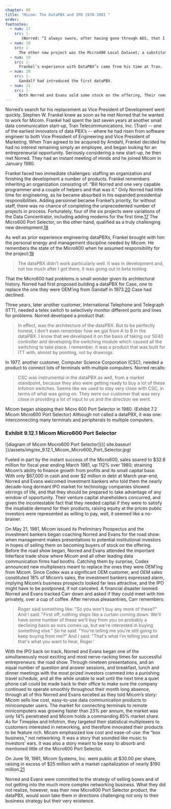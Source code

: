 ```yaml
---
chapter: 09
title: "Micom: The DataPBX and IPO 1978-1981 "
order:
footnotes:
  - num: 17
    src: |-
       (Norred: “I always swore, after having gone through ADS, that I never really wanted to be in the modem business.”) Evans persisted, however, and they agreed to test the waters by first selling modems integrated with other products. So just as they had OEM’d their product to Codex, GDC and Paradyne, they now elected to OEM modems from UDS, the firm specializing in OEM’ing modems to others. The Micro8000 Concentrator Modem was introduced in early 1981.
  - num: 18
    src: |-
      The other new project was the Micro400 Local Dataset; a substitute for a modem over short distances.
  - num: 19
    src: |-
      Frankel’s experience with DataPBX’s came from his time at Tran.
  - num: 20
    src: |-
      Gandalf had introduced the first dataPBX.
  - num: 21
    src: |-
      Both Norred and Evans sold some stock on the offering, Their remaining shares, valued at $30.00 per share, totaled $3.7 million and $2.1 million, respectively.
---
```


Norred’s search for his replacement as Vice President of Development went quickly. Stephen W. Frankel knew as soon as he met Norred that he wanted to work for Micom. Frankel had spent the last seven years at another small data communication start-up, Tran Telecommunications, Inc. (Tran) -- one of the earliest innovators of data PBX’s -- where he had risen from software engineer to both Vice President of Engineering and Vice President of Marketing. When Tran agreed to be acquired by Amdahl, Frankel decided he had no interest remaining simply an employee, and began looking for an entrepreneurial opportunity. Seriously considering a new start-up, he then met Norred. They had an instant meeting of minds and he joined Micom in January 1980.

Frankel faced two immediate challenges: staffing an organization and finishing the development a number of products. Frankel remembers inheriting an organization consisting of: “Bill Norred and one very capable programmer and a couple of helpers and that was it.” Only Norred had little time for engineering, as he became absorbed in his expanded presidential responsibilities. Adding personnel became Frankel’s priority, for without staff, there was no chance of completing the unprecedented number of projects in process. Fortunately, four of the six projects were variations of the Data Concentrator, including adding modems for the first time.<a name="fnloc17" href="#fn17">17</a> The Micro600 Port Selector, on the other hand, qualified as a truly challenging new development.<a name="fnloc18" href="#fn18">18</a>

As well as prior experience engineering dataPBXs, Frankel brought with him the personal energy and management discipline needed by Micom. He remembers the state of the Micro600 when he assumed responsibility for the project:<a name="fnloc19" href="#fn19">19</a>

>The dataPBX didn't work particularly well. It was in development and, not too much after I got there, it was going out in beta testing.

That the Micro600 had problems is small wonder given its architectural history. Norred had first proposed building a dataPBX for Case, one to replace the one they were OEM’ing from Gandalf in 1973.<a name="fnloc20" href="#fn20">20</a> Case had declined.

Three years, later another customer, International Telephone and Telegraph (ITT), needed a telex switch to selectively monitor different ports and lines for problems. Norred developed a product that:

>In effect, was the architecture of the dataPBX. But to be perfectly honest, I don't even remember how we got from A to B in the dataPBX.  I know that we developed it on the basis of taking our 5040 controller and developing the switching module which caused all the switching to take place. I remember, it was a product that was built for ITT with, almost by pointing, not by drawings.

In 1977, another customer, Computer Science Corporation (CSC), needed a product to connect lots of terminals with multiple computers. Norred recalls:

>CSC was instrumental in the dataPBX as well, from a market standpoint, because they also were getting ready to buy a lot of these Infotron switches. Seems like we used to stay very close with CSC, in terms of what was going on. They were our customer that was very close in providing a lot of input to us and the direction we went.

Micom began shipping their Micro 600 Port Selector in 1980. (Exhibit 7.2 Micom Micro600 Port Selector) Although not called a dataPBX, it was one: interconnecting many terminals and peripherals to multiple computers.

### Exhibit 9.12.1 Micom Micro600 Port Selector

![diagram of Micom Mocro600 Port Selector]({{ site.baseurl }}/assets/img/ex_9.12.1_Micom_Micro600_Port_Selector.jpg)

Fueled in part by the instant success of the Micro600, sales soared to $32.8 million for fiscal year ending March 1981, up 112% over 1980; straining Micom’s ability to finance growth from profits and its small capital base. With only $67,000 in cash and over $2 million in debt at March year-end, Norred and Evans welcomed investment bankers who told them the nearly decade-long dormant IPO market for technology companies showed stirrings of life, and that they should be prepared to take advantage of any window of opportunity. Their venture capital shareholders concurred, and given the incontestable fact that they needed capital if they were to satisfy the insatiable demand for their products, raising equity at the prices public investors were represented as willing to pay, well, it seemed like a no-brainer.

On May 21, 1981, Micom issued its Preliminary Prospectus and the investment bankers began coaching Norred and Evans for the road show: when management makes presentations to potential institutional investors in hopes of selling them on becoming buyers of stock on the offering. Before the road show began, Norred and Evans attended the important Interface trade show where Micom and all other leading data communication firms had booths. Catching them by surprise, Codex announced new multiplexers meant to replace the ones they were OEM’ing from Micom. Since Codex was a significant OEM customer, and OEM sales constituted 18% of Micom’s sales, the investment bankers expressed alarm, implying Micom’s business prospects looked far less attractive, and the IPO might have to be postponed, if not canceled. A financial disaster loomed. Norred and Evans tracked Carr down and asked if they could meet with him privately, over a cup of coffee. After nervous pleasantries, Carr remembers:

>Roger said something like:  "So you won't buy any more of these?"  And I said: "First off, nothing stops like a curtain coming down. We'll have some number of these we'll buy from you on probably a declining basis as ours comes up, but we're interested in buying something else." So he said: "You're telling me you're still going to keep buying from me?" And I said:  "That's what I'm telling you and that's what you want to hear, Roger.’

With the IPO back on track, Norred and Evans began one of the simultaneously most exciting and most nerve-racking times for successful entrepreneurs: the road show. Through nineteen presentations, and an equal number of question and answer sessions, and breakfast, lunch and dinner meetings with the most prized investors crammed into a punishing travel schedule, and all the while unable to wait until the next time a quiet phone call could be made back to their office to make sure the company continued to operate smoothly throughout their month long absence, through all of this Norred and Evans excelled as they told Micom’s story: Micom sells low cost, easy-to-use data communication products to minicomputer users. The market for connecting terminals to remote minicomputers was growing faster than 23% per annum, the market was only 14% penetrated and Micom holds a commanding 85% market share. As for Timeplex and Infotron, they targeted their statistical multiplexers to customers interested in networking, and therefore innovated their products to be feature rich. Micom emphasized low cost and ease-of-use: the “box business,” not networking. It was a story that sounded like music to investors’ ears. It was also a story meant to be easy to absorb and mentioned little of the Micro600 Port Selector.

On June 19, 1981, Micom Systems, Inc. went public at $30.00 per share, raising in excess of $25 million with a market capitalization of nearly $190 million.<a name="fnloc21" href="#fn21">21</a>

Norred and Evans were committed to the strategy of selling boxes and of not getting into the much more complex networking business. What they did not realize, however, was their new Micro600 Port Selector product, the dataPBX, would soon take them in directions challenging not only to their business strategy but their very existence.
